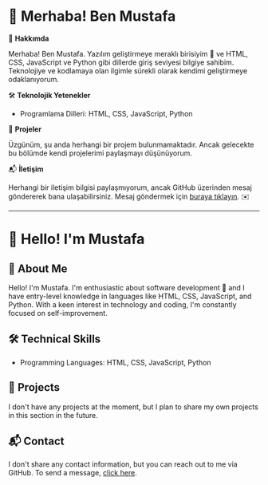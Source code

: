 # 👋 Merhaba! Ben Mustafa

🧐 **Hakkımda**

Merhaba! Ben Mustafa. Yazılım geliştirmeye meraklı birisiyim 🚀 ve HTML, CSS, JavaScript ve Python gibi dillerde giriş seviyesi bilgiye sahibim. Teknolojiye ve kodlamaya olan ilgimle sürekli olarak kendimi geliştirmeye odaklanıyorum.

🛠️ **Teknolojik Yetenekler**

- Programlama Dilleri: HTML, CSS, JavaScript, Python

📂 **Projeler**

Üzgünüm, şu anda herhangi bir projem bulunmamaktadır. Ancak gelecekte bu bölümde kendi projelerimi paylaşmayı düşünüyorum.

📬 **İletişim**

Herhangi bir iletişim bilgisi paylaşmıyorum, ancak GitHub üzerinden mesaj göndererek bana ulaşabilirsiniz. Mesaj göndermek için [buraya tıklayın](https://github.com/IPeOnI).
 ✉️

---

# 👋 Hello! I'm Mustafa

## 🧐 About Me

Hello! I'm Mustafa. I'm enthusiastic about software development 🚀 and I have entry-level knowledge in languages like HTML, CSS, JavaScript, and Python. With a keen interest in technology and coding, I'm constantly focused on self-improvement.

## 🛠️ Technical Skills

- Programming Languages: HTML, CSS, JavaScript, Python

## 📂 Projects

I don't have any projects at the moment, but I plan to share my own projects in this section in the future.

## 📬 Contact

I don't share any contact information, but you can reach out to me via GitHub. To send a message, [click here](https://github.com/IPeOnI).

